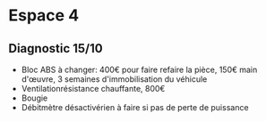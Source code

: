 # Espace 4

## Diagnostic 15/10

- Bloc ABS à changer: 400€ pour faire refaire la pièce, 150€ main d'œuvre, 3 semaines d'immobilisation du véhicule
- Ventilationrésistance chauffante, 800€
- Bougie
- Débitmètre désactivérien à faire si pas de perte de puissance
